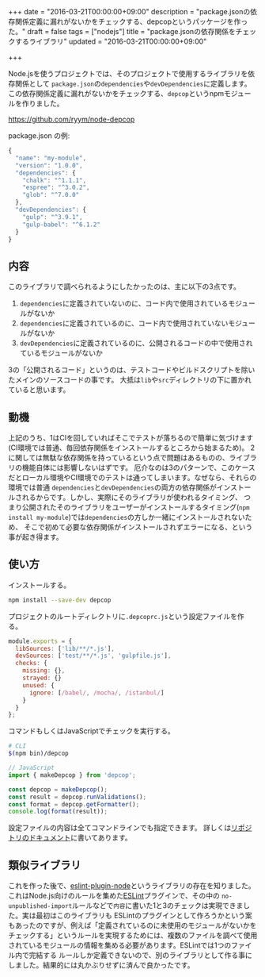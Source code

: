 +++
date = "2016-03-21T00:00:00+09:00"
description = "package.jsonの依存関係定義に漏れがないかをチェックする、depcopというパッケージを作った。"
draft = false
tags = ["nodejs"]
title = "package.jsonの依存関係をチェックするライブラリ"
updated = "2016-03-21T00:00:00+09:00"

+++

Node.jsを使うプロジェクトでは、そのプロジェクトで使用するライブラリを依存関係として
`package.json`の`dependencies`や`devDependencies`に定義します。
この依存関係定義に漏れがないかをチェックする、`depcop`というnpmモジュールを作りました。

https://github.com/ryym/node-depcop


package.json の例:

```javascript
{
  "name": "my-module",
  "version": "1.0.0",
  "dependencies": {
    "chalk": "^1.1.1",
    "espree": "^3.0.2",
    "glob": "^7.0.0"
  },
  "devDependencies": {
    "gulp": "^3.9.1",
    "gulp-babel": "^6.1.2"
  }
}
```

## 内容

このライブラリで調べられるようにしたかったのは、主に以下の3点です。

1. `dependencies`に定義されていないのに、コード内で使用されているモジュールがないか
2. `dependencies`に定義されているのに、コード内で使用されていないモジュールがないか
3. `devDependencies`に定義されているのに、公開されるコードの中で使用されているモジュールがないか

3の「公開されるコード」というのは、テストコードやビルドスクリプトを除いたメインのソースコードの事です。
大抵は`lib`や`src`ディレクトリの下に置かれていると思います。

## 動機

上記のうち、1はCIを回していればそこでテストが落ちるので簡単に気づけます(CI環境では普通、毎回依存関係をインストールするところから始まるため)。
2に関しては無駄な依存関係を持っているという点で問題はあるものの、ライブラリの機能自体には影響しないはずです。
厄介なのは3のパターンで、このケースだとローカル環境やCI環境でのテストは通ってしまいます。なぜなら、それらの環境では普通
`dependencies`と`devDependencies`の両方の依存関係がインストールされるからです。しかし、実際にそのライブラリが使われるタイミング、
つまり公開されたそのライブラリをユーザーがインストールするタイミング(`npm install my-module`)では`dependencies`の方しか一緒にインストールされないため、
そこで初めて必要な依存関係がインストールされずエラーになる、という事が起き得ます。

## 使い方

インストールする。

```sh
npm install --save-dev depcop
```

プロジェクトのルートディレクトリに`.depcoprc.js`という設定ファイルを作る。

```javascript
module.exports = {
  libSources: ['lib/**/*.js'],
  devSources: ['test/**/*.js', 'gulpfile.js'],
  checks: {
    missing: {},
    strayed: {}
    unused: {
      ignore: [/babel/, /mocha/, /istanbul/]
    }
  }
};
```

コマンドもしくはJavaScriptでチェックを実行する。

```sh
# CLI
$(npm bin)/depcop
```

```javascript
// JavaScript
import { makeDepcop } from 'depcop';

const depcop = makeDepcop();
const result = depcop.runValidations();
const format = depcop.getFormatter();
console.log(format(result));
```

設定ファイルの内容は全てコマンドラインでも指定できます。
詳しくは[リポジトリのドキュメント](https://github.com/ryym/node-depcop)に書いてあります。

## 類似ライブラリ

これを作った後で、[eslint-plugin-node](https://github.com/mysticatea/eslint-plugin-node)というライブラリの存在を知りました。
これはNode.js向けのルールを集めた[ESLint](http://hatenablog.com/g/11696248318754550877)プラグインで、その中の
`no-unpublished-import`ルールなどで`内容`に書いた1と3のチェックは実現できました。実は最初はこのライブラリも
ESLintのプラグインとして作ろうかという案もあったのですが、例えば「定義されているのに未使用のモジュールがないかをチェックする」というルールを実現するためには、複数のファイルを調べて使用されているモジュールの情報を集める必要があります。ESLintでは1つのファイル内で完結する
ルールしか定義できないので、別のライブラリとして作る事にしました。結果的には丸かぶりせずに済んで良かったです。
